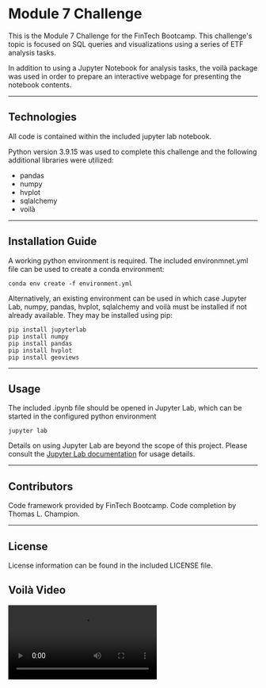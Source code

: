 # Module 7 Challenge

This is the Module 7 Challenge for the FinTech Bootcamp. This challenge's topic is focused on SQL queries and visualizations using a series of ETF analysis tasks. 

In addition to using a Jupyter Notebook for analysis tasks, the voilà package was used in order to prepare an interactive webpage for presenting the notebook contents. 




---

## Technologies

All code is contained within the included jupyter lab notebook. 

Python version 3.9.15 was used to complete this challenge and the following additional libraries were utilized:
* pandas
* numpy
* hvplot
* sqlalchemy
* voilà



---

## Installation Guide

A working python environment is required. The included environmnet.yml file can be used to create a conda environment:

```
conda env create -f environment.yml

```


Alternatively, an existing environment can be used in which case Jupyter Lab, numpy, pandas, hvplot, sqlalchemy and voilà must be installed if not already available. They may be installed using pip:

```
pip install jupyterlab
pip install numpy
pip install pandas
pip install hvplot
pip install geoviews

```




---

## Usage

The included .ipynb file should be opened in Jupyter Lab, which can be started in the configured python environment

```
jupyter lab

```

Details on using Jupyter Lab are beyond the scope of this project. Please consult the [Jupyter Lab documentation](https://jupyterlab.readthedocs.io/en/stable/getting_started/overview.html) for usage details.


---

## Contributors

Code framework provided by FinTech Bootcamp.
Code completion by Thomas L. Champion.

---

## License

License information can be found in the included LICENSE file.


## Voilà Video

![ETF Analysis Video](./voila_video.mp4)